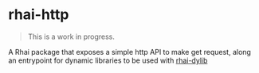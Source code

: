 # rhai-http

> This is a work in progress.

A Rhai package that exposes a simple http API to make get request, along an entrypoint for dynamic libraries to be used with [rhai-dylib](https://github.com/rhaiscript/rhai-dylib)
